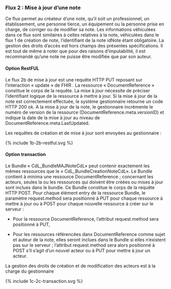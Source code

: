 ### Flux 2 : Mise à jour d’une note

Ce flux permet au créateur d’une note, qu’il soit un professionnel, un établissement, une personne tierce, un équipement ou la personne prise en charge, de corriger ou de modifier sa note. Les informations véhiculées dans ce flux sont similaires à celles relatives à la note, véhiculées dans le flux 1 de création de note, l’identifiant de la note idNote étant obligatoire.
La gestion des droits d’accès est hors champs des présentes spécifications. Il est tout de même à noter que pour des raisons d’imputabilité, il est recommandé qu’une note ne puisse être modifiée que par son auteur.

#### Option RestFUL

Le flux 2b de mise à jour est une requête HTTP PUT reposant sur l’interaction « update » de FHIR . La ressource « DocumentReference » constitue le corps de la requête. La mise à jour nécessite de préciser l’identifiant logique de la ressource à mettre à jour. 
Si la mise à jour de la note est correctement effectuée, le système gestionnaire retourne un code HTTP 200 ok.
A la mise à jour de la note, le gestionnaire incrémente le numéro de version de la ressource (DocumentReference.meta.versionID) et indique la date de la mise à jour au niveau de DocumentReference.meta.LastUpdated.

Les requêtes de création et de mise à jour sont envoyées au gestionnaire :

<div class="figure" style="width:100%;">
    <p>{% include 1b-2b-restful.svg %}</p>
</div>

#### Option transaction

Le Bundle « CdL_BundleMAJNoteCdL» peut contenir exactement les mêmes ressources que le « CdL_BundleCreationNoteCdL». Le Bundle contient à minima une ressource DocumentReference ; concernant les acteurs, seules la ou les ressources qui doivent être créées ou mises à jour sont inclues dans le bundle. Ce Bundle constitue le corps de la requête HTTP POST.
Pour chaque élément entry de la ressource Bundle, le paramètre request.method sera positionné à PUT pour chaque ressource à mettre à jour ou à POST pour chaque nouvelle ressource à créer sur le serveur :

* Pour la ressource DocumentReference, l’attribut request.method sera positionné à PUT,

* Pour les ressources référencées dans DocumentReference comme sujet et auteur de la note, elles seront inclues dans le Bundle si elles n’existent pas sur le serveur ; l’attribut request.method sera alors positionné à POST s’il s’agit d’un nouvel acteur ou à PUT pour mettre à jour un acteur. 

La gestion des droits de création et de modification des acteurs est à la charge du gestionnaire

<div class="figure" style="width:100%;">
    <p>{% include 1c-2c-transaction.svg %}</p>
</div>
